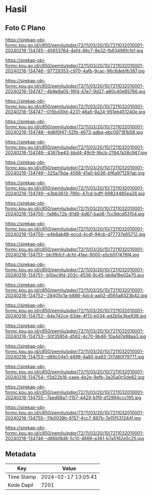 # Hasil

## Foto C Plano

https://sirekap-obj-formc.kpu.go.id/c850/pemilu/pdpr/72/11/03/20/10/7211032010001-20240216-134745--45653764-4efd-46c7-8e32-fb63486fc1e1.jpg

https://sirekap-obj-formc.kpu.go.id/c850/pemilu/pdpr/72/11/03/20/10/7211032010001-20240216-134746--97729353-c970-4afb-9cac-96c6debfb387.jpg

https://sirekap-obj-formc.kpu.go.id/c850/pemilu/pdpr/72/11/03/20/10/7211032010001-20240216-134747--4b9e9a05-16fd-47e7-9d27-a80c40e85766.jpg

https://sirekap-obj-formc.kpu.go.id/c850/pemilu/pdpr/72/11/03/20/10/7211032010001-20240216-134747--015bd39d-4231-46a5-9a24-951eb451240e.jpg

https://sirekap-obj-formc.kpu.go.id/c850/pemilu/pdpr/72/11/03/20/10/7211032010001-20240216-134748--4d6f0f47-52fb-4673-adba-ebc097181b58.jpg

https://sirekap-obj-formc.kpu.go.id/c850/pemilu/pdpr/72/11/03/20/10/7211032010001-20240216-134748--4367be43-bbd4-49c9-9bcb-21947a38c947.jpg

https://sirekap-obj-formc.kpu.go.id/c850/pemilu/pdpr/72/11/03/20/10/7211032010001-20240216-134749--325a79da-4568-41a0-b036-bf6a971297ab.jpg

https://sirekap-obj-formc.kpu.go.id/c850/pemilu/pdpr/72/11/03/20/10/7211032010001-20240216-134749--e3bb3613-799c-47cd-bdff-69824485ea26.jpg

https://sirekap-obj-formc.kpu.go.id/c850/pemilu/pdpr/72/11/03/20/10/7211032010001-20240216-134750--fa66c72b-91d9-4d67-bad8-7cc9dcd53154.jpg

https://sirekap-obj-formc.kpu.go.id/c850/pemilu/pdpr/72/11/03/20/10/7211032010001-20240216-134750--e4b6ab49-eccd-4cdf-94cb-d77737e65712.jpg

https://sirekap-obj-formc.kpu.go.id/c850/pemilu/pdpr/72/11/03/20/10/7211032010001-20240216-134751--bb3fb1cf-dcfd-41ee-9000-e5cb5f7476f4.jpg

https://sirekap-obj-formc.kpu.go.id/c850/pemilu/pdpr/72/11/03/20/10/7211032010001-20240216-134751--b10ec9fd-203c-4536-9c45-bb9a19e02e70.jpg

https://sirekap-obj-formc.kpu.go.id/c850/pemilu/pdpr/72/11/03/20/10/7211032010001-20240216-134752--28405c1a-b886-4dc4-aa02-d565a8323b42.jpg

https://sirekap-obj-formc.kpu.go.id/c850/pemilu/pdpr/72/11/03/20/10/7211032010001-20240216-134752--84e742ce-63de-4f13-b034-ad2b5e3be938.jpg

https://sirekap-obj-formc.kpu.go.id/c850/pemilu/pdpr/72/11/03/20/10/7211032010001-20240216-134753--30f35854-d562-4c70-9b46-10a4d7a98aa3.jpg

https://sirekap-obj-formc.kpu.go.id/c850/pemilu/pdpr/72/11/03/20/10/7211032010001-20240216-134753--d89c04e1-d498-4a85-ba93-317d80f79771.jpg

https://sirekap-obj-formc.kpu.go.id/c850/pemilu/pdpr/72/11/03/20/10/7211032010001-20240216-134754--f3d22b16-caee-4e2e-9efb-3a35a0c5de62.jpg

https://sirekap-obj-formc.kpu.go.id/c850/pemilu/pdpr/72/11/03/20/10/7211032010001-20240216-134755--7aed68a7-f157-4429-b1f9-d12994ccc195.jpg

https://sirekap-obj-formc.kpu.go.id/c850/pemilu/pdpr/72/11/03/20/10/7211032010001-20240216-134755--11b0039b-6157-4cc7-887b-7e15f531244f.jpg

https://sirekap-obj-formc.kpu.go.id/c850/pemilu/pdpr/72/11/03/20/10/7211032010001-20240216-134746--d86bf8d8-5c10-4666-a361-b7a5162e5c25.jpg


## Metadata

| Key        | Value               |
| ---------- | ------------------- |
| Time Stamp | 2024-02-17 13:05:41 |
| Kode Dapil | 7201                |



